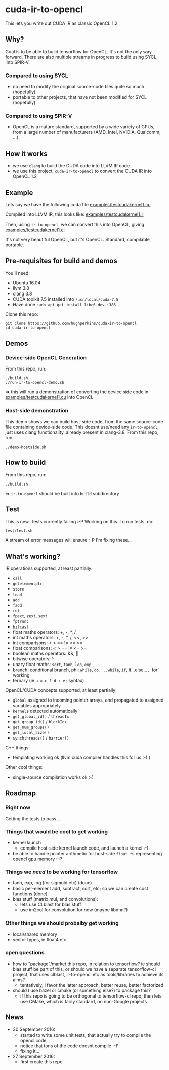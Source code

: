 # cuda-ir-to-opencl

This lets you write out CUDA IR as classic OpenCL 1.2

## Why?

Goal is to be able to build tensorflow for OpenCL.  It's not the only way forward.  There are also multiple streams in progress to build using SYCL, into SPIR-V.

### Compared to using SYCL
- no need to modify the original source-code files quite so much (hopefully)
- portable to other projects, that have not been modified for SYCL (hopefully)

### Compared to using SPIR-V
- OpenCL is a mature standard, supported by a wide variety of GPUs, from a large number of manufacturers (AMD, Intel, NVIDIA, Qualcomm, ...)

## How it works

- we use `clang` to build the CUDA code into LLVM IR code
- we use this project, `cuda-ir-to-opencl` to convert the CUDA IR into OpenCL 1.2

## Example

Lets say we have the following cuda file [examples/testcudakernel1.cu](examples/testcudakernel1.cu)

Compiled into LLVM IR, this looks like: [examples/testcudakernel1.ll](examples/testcudakernel1.ll)

Then, using `ir-to-opencl`, we can convert this into OpenCL, giving [examples/testcudakernel1.cl](examples/testcudakernel1.cl)

It's not very beautiful OpenCL, but it's OpenCL.  Standard, compilable, portable.

## Pre-requisites for build and demos

You'll need:
- Ubuntu 16.04
- llvm 3.8
- clang 3.8
- CUDA toolkit 7.5 installed into `/usr/local/cuda-7.5`
- Have done `sudo apt-get install libc6-dev-i386`

Clone this repo:
```
git clone https://github.com/hughperkins/cuda-ir-to-opencl
cd cuda-ir-to-opencl
```

## Demos

### Device-side OpenCL Generation

From this repo, run:
```
./build.sh
./run-ir-to-opencl-demo.sh
```
=> this will run a demonstration of converting the device side code in [examples/testcudakernel1.cu](examples/testcudakernel1.cu) into OpenCL

### Host-side demonstration

This demo shows we can build host-side code, from the same source-code file containing device-side code.
This doesnt use/need any `ir-to-opencl`, just uses clang functionality, already present in clang-3.8.  From this repo, run:
```
./demo-hostside.sh
```

## How to build

From this repo, run:
```
./build.sh
```
=> `ir-to-opencl` should be built into `build` subdirectory

## Test

This is new.  Tests currently failing :-P  Working on this.  To run tests, do:
```
test/test.sh
```
A stream of error messages will ensure :-P  I'm fixing these...

## What's working?

IR operations supported, at least partially:
- `call`
- `getelementptr`
- `store`
- `load`
-  `add`
- `fadd`
- `ret`
- `fpext`, `zext`, `sext`
- `fptrunc`
- `bitcast`
- float maths operators: +, -, *, /
- int maths operators: +, -, *, /, <<, >>
- int comparisons: < > == != <= >=
- float comparisons: < > == != <= >=
- boolean maths operators: &&, ||
- bitwise operators: ^
- unary float maths: `sqrt`, `tanh`, `log`, `exp`
- branch, conditional branch, phi: `while`, `do....while`, `if`, if...else...`, `for` working
- ternary (ie `a = c ? d : e;` syntax)

OpenCL/CUDA concepts supported, at least partially:
- `global` assigned to incoming pointer arrays, and propagated to assigned variables appropriately
- `kernel`s detected automatically
- `get_global_id()` / `threadIx.`
- `get_group_id()` / `blockIdx.`
- `get_num_groups()`
- `get_local_size()`
- `synchthreads()` / `barrier()`

C++ things:
- templating working ok (llvm cuda compiler handles this for us :-) )

Other cool things:
- single-source compilation works ok :-)

## Roadmap

### Right now

Getting the tests to pass...

### Things that would be cool to get working

- kernel launch
  - compile host-side kernel launch code, and launch a kernel :-)
- be able to handle pointer arithmetic for host-side `float *`s representing opencl gpu memory :-P

### Things we *need* to be working for tensorflow

- tanh, exp, log (for sigmoid etc) (done)
- basic per-element add, subtract, sqrt, etc; so we can create cost functions (done)
- blas stuff (matrix mul, and convolutions):
   - lets use CLblast for blas stuff
   - use im2col for convolution for now (maybe libdnn?)

### Other things we should probalby get working

- local/shared memory
- vector types, ie float4 etc

### open questions

- how to "package"/market this repo, in relation to tensorflow? ie should blas stuff be part of this, or should we have
  a separate tensorflow-cl project, that uses clblast, ir-to-opencl etc as tools/libraries to achieve its aims?
    - tentatively, I favor the latter approach, better reuse, better factorized
- should I use bazel or cmake (or something else?) to package this?
    - if this repo is going to be orthogonal to tensorflow-cl repo, then lets use CMake, which is fairly standard, on
      non-Google projects

## News

- 30 September 2016:
  - started to write some unit tests, that actually try to compile the opencl code
  - notice that tons of the code doesnt compile :-P
  - fixing it...
- 27 September 2016:
  - first create this repo
